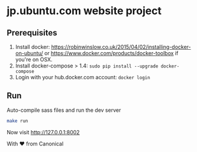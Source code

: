 jp.ubuntu.com website project
===

## Prerequisites

1. Install docker:
   https://robinwinslow.co.uk/2015/04/02/installing-docker-on-ubuntu/ or https://www.docker.com/products/docker-toolbox if you're on OSX.
2. Install docker-compose > 1.4: `sudo pip install --upgrade docker-compose`
3. Login with your hub.docker.com account: `docker login`

## Run

Auto-compile sass files and run the dev server
``` bash
make run
```

Now visit <http://127.0.0.1:8002>


With ♥ from Canonical
